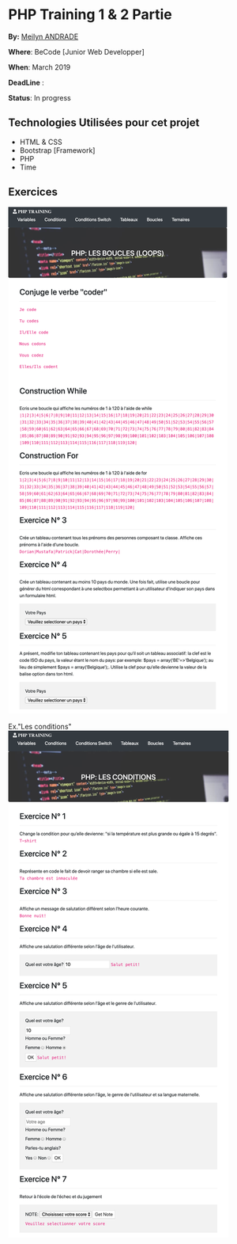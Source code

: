 # PHP Training 1 & 2 Partie

**By:**  [Meilyn ANDRADE](www.github.com/Meilyn)

**Where**: BeCode [Junior Web Developper]

**When**: March 2019 

**DeadLine** : 

**Status**: In progress

## Technologies Utilisées pour cet projet

* HTML & CSS
* Bootstrap [Framework]
* PHP
* Time


## Exercices
![ScreenShots](assets/img/boucles.png)

Ex."Les conditions"
![ScreenShots](assets/img/conditions.png)

